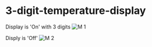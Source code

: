 # 3-digit-temperature-display

Display is 'On' with 3 digits
![M 1](https://user-images.githubusercontent.com/102126445/162612708-85bd3461-f2f5-48e9-885d-58e562ad2547.jpg)

Disply is 'Off'
![M 2](https://user-images.githubusercontent.com/102126445/162612710-f25053f4-9967-40ce-b285-a6b36adc2ebe.jpg)
